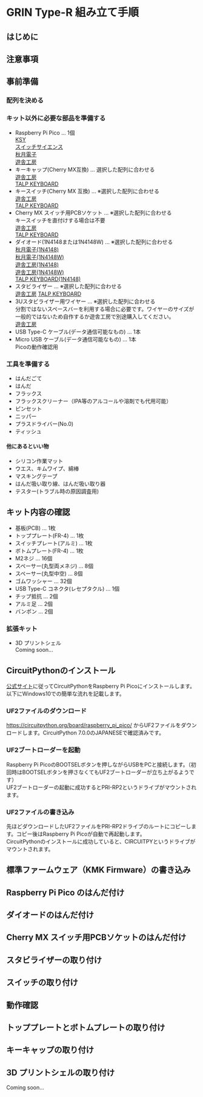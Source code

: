 # GRIN Type-R 組み立て手順

## はじめに

## 注意事項

## 事前準備

### 配列を決める

### キット以外に必要な部品を準備する
- Raspberry Pi Pico … 1個  
[KSY](https://raspberry-pi.ksyic.com/main/index/pdp.id/634/pdp.open/634)  
[スイッチサイエンス](https://www.switch-science.com/catalog/6900/)  
[秋月電子](https://akizukidenshi.com/catalog/g/gK-16149/)  
[遊舎工房](https://shop.yushakobo.jp/collections/all-keyboard-parts/products/raspberry-pi-pico)  
- キーキャップ(Cherry MX互換) … 選択した配列に合わせる  
[遊舎工房](https://shop.yushakobo.jp/collections/keycaps)  
[TALP KEYBOARD](https://talpkeyboard.net/?category_id=59be183f428f2d49120007b1)  
- キースイッチ(Cherry MX 互換) … ※選択した配列に合わせる  
[遊舎工房](https://shop.yushakobo.jp/collections/all-switches)  
[TALP KEYBOARD](https://talpkeyboard.net/?category_id=59cf8860ed05e668db003f5d)  
- Cherry MX スイッチ用PCBソケット … ※選択した配列に合わせる  
キースイッチを直付けする場合は不要  
[遊舎工房](https://shop.yushakobo.jp/products/a01ps)  
[TALP KEYBOARD](https://talpkeyboard.net/items/5e02c5405b120c792616bcf9)  
- ダイオード(1N4148または1N4148W) … ※選択した配列に合わせる  
[秋月電子(1N4148)](https://akizukidenshi.com/catalog/g/gI-00941/)  
[秋月電子(1N4148W)](https://akizukidenshi.com/catalog/g/gI-07084/)  
[遊舎工房(1N4148)](https://shop.yushakobo.jp/collections/all-keyboard-parts/products/a0800di-01-100)  
[遊舎工房(1N4148W)](https://shop.yushakobo.jp/collections/all-keyboard-parts/products/a0800di-02-100)  
[TALP KEYBOARD(1N4148)](https://talpkeyboard.net/items/59eadbffc8f22c15de001638)  
- スタビライザー … ※選択した配列に合わせる  
[遊舎工房](https://shop.yushakobo.jp/products/a0500st?variant=37665699430561)
[TALP KEYBOARD](https://talpkeyboard.net/?category_id=5f884b9b3313d216eb50558a)  
- 3Uスタビライザー用ワイヤー … ※選択した配列に合わせる  
分割ではないスペースバーを利用する場合に必要です。ワイヤーのサイズが一般的ではないため自作するか遊舎工房で別途購入してください。  
[遊舎工房](https://shop.yushakobo.jp/products/a0500st?variant=40429698678945)
- USB Type-C ケーブル(データ通信可能なもの) … 1本  
- Micro USB ケーブル(データ通信可能なもの) … 1本  
Picoの動作確認用

### 工具を準備する
- はんだごて
- はんだ
- フラックス
- フラックスクリーナー（IPA等のアルコールや溶剤でも代用可能）
- ピンセット
- ニッパー
- プラスドライバー(No.0)
- ティッシュ

#### 他にあるといい物
- シリコン作業マット
- ウエス、キムワイプ、綿棒
- マスキングテープ
- はんだ吸い取り線、はんだ吸い取り器
- テスター(トラブル時の原因調査用)

## キット内容の確認
- 基板(PCB) … 1枚  
- トッププレート(FR-4) … 1枚  
- スイッチプレート(アルミ) … 1枚  
- ボトムプレート(FR-4) … 1枚  
- M2ネジ … 16個  
- スペーサー(丸型両メネジ) … 8個  
- スペーサー(丸型中空) … 8個  
- ゴムワッシャー … 32個  
- USB Type-C コネクタ(レセプタクル) … 1個  
- チップ抵抗 … 2個  
- アルミ足 … 2個
- バンポン … 2個

### 拡張キット
- 3D プリントシェル  
Coming soon...

## CircuitPythonのインストール
[公式サイト](https://learn.adafruit.com/welcome-to-circuitpython/installing-circuitpython)に従ってCircuitPythonをRaspberry Pi Picoにインストールします。  
以下にWindows10での簡単な流れを記載します。

### UF2ファイルのダウンロード
https://circuitpython.org/board/raspberry_pi_pico/ からUF2ファイルをダウンロードします。CircuitPython 7.0.0のJAPANESEで確認済みです。  

### UF2ブートローダーを起動
Raspberry Pi PicoのBOOTSELボタンを押しながらUSBをPCと接続します。（初回時はBOOTSELボタンを押さなくてもUF2ブートローダーが立ち上がるようです）  
UF2ブートローダーの起動に成功するとPRI-RP2というドライブがマウントされます。

### UF2ファイルの書き込み
先ほどダウンロードしたUF2ファイルをPRI-RP2ドライブのルートにコピーします。コピー後はRaspberry Pi Picoが自動で再起動します。  
CircuitPythonのインストールに成功していると、CIRCUITPYというドライブがマウントされます。

## 標準ファームウェア（KMK Firmware）の書き込み

## Raspberry Pi Pico のはんだ付け

## ダイオードのはんだ付け

## Cherry MX スイッチ用PCBソケットのはんだ付け

## スタビライザーの取り付け

## スイッチの取り付け

## 動作確認

## トッププレートとボトムプレートの取り付け

## キーキャップの取り付け

## 3D プリントシェルの取り付け
Coming soon...

